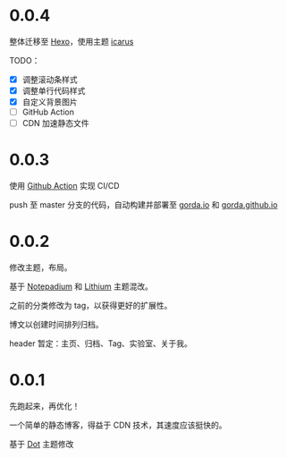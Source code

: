 # 0.0.4

整体迁移至 [Hexo](https://hexo.io/)，使用主题 [icarus](https://github.com/ppoffice/hexo-theme-icarus)

TODO：

- [x] 调整滚动条样式
- [x] 调整单行代码样式
- [x] 自定义背景图片
- [ ] GitHub Action
- [ ] CDN 加速静态文件

# 0.0.3

使用 [Github Action](https://github.com/features/actions) 实现 CI/CD

push 至 master 分支的代码，自动构建并部署至 [gorda.io](https://gorda.io) 和 [gorda.github.io](https://gorda.github.io)

# 0.0.2

修改主题，布局。

基于 [Notepadium](https://themes.gohugo.io/hugo-notepadium/) 和 [Lithium](https://themes.gohugo.io/hugo-lithium-theme/) 主题混改。

之前的分类修改为 tag，以获得更好的扩展性。

博文以创建时间排列归档。

header 暂定：主页、归档、Tag、实验室、关于我。

# 0.0.1

先跑起来，再优化！

一个简单的静态博客，得益于 CDN 技术，其速度应该挺快的。

基于 [Dot](https://themes.gohugo.io/dot-hugo-documentation-theme/) 主题修改